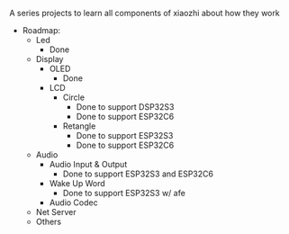 A series projects to learn all components of xiaozhi about how they work
- Roadmap:
  - Led 
    - Done  
  - Display
    - OLED
      - Done
    - LCD
      - Circle
        - Done to support DSP32S3
        - Done to support ESP32C6
      - Retangle
        - Done to support ESP32S3
        - Done to support ESP32C6
  - Audio 
    - Audio Input & Output
      - Done to support ESP32S3 and ESP32C6
    - Wake Up Word
      - Done to support ESP32S3 w/ afe
    - Audio Codec
  - Net Server
  - Others
